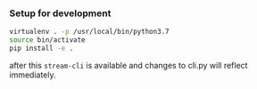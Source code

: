 ### Setup for development

```bash
virtualenv . -p /usr/local/bin/python3.7
source bin/activate
pip install -e .
```

after this ```stream-cli``` is available and changes to cli.py will reflect immediately.
